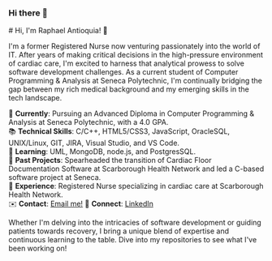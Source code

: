 ### Hi there 👋

<!--
**RaphaelWritesCode/RaphaelWritesCode** is a ✨ _special_ ✨ repository because its `README.md` (this file) appears on your GitHub profile.

Here are some ideas to get you started:

- 🔭 I’m currently working on ...
- 🌱 I’m currently learning ...
- 👯 I’m looking to collaborate on ...
- 🤔 I’m looking for help with ...
- 💬 Ask me about ...
- 📫 How to reach me: ...
- 😄 Pronouns: ...
- ⚡ Fun fact: ...
--># Hi, I'm Raphael Antioquia! 👋

I'm a former Registered Nurse now venturing passionately into the world of IT. After years of making critical decisions in the high-pressure environment of cardiac care, I'm excited to harness that analytical prowess to solve software development challenges. As a current student of Computer Programming & Analysis at Seneca Polytechnic, I'm continually bridging the gap between my rich medical background and my emerging skills in the tech landscape.

🔭 **Currently**: Pursuing an Advanced Diploma in Computer Programming & Analysis at Seneca Polytechnic, with a 4.0 GPA.  
📚 **Technical Skills**: C/C++, HTML5/CSS3, JavaScript, OracleSQL, UNIX/Linux, GIT, JIRA, Visual Studio, and VS Code.  
🌱 **Learning**: UML, MongoDB, node.js, and PostgresSQL.  
🔧 **Past Projects**: Spearheaded the transition of Cardiac Floor Documentation Software at Scarborough Health Network and led a C-based software project at Seneca.  
💼 **Experience**: Registered Nurse specializing in cardiac care at Scarborough Health Network.  
✉️ **Contact**: [Email me!](mailto:rtantioquia@myseneca.ca)
🔗 **Connect**: [LinkedIn](https://www.linkedin.com/in/raphael-antioquia)

Whether I'm delving into the intricacies of software development or guiding patients towards recovery, I bring a unique blend of expertise and continuous learning to the table. Dive into my repositories to see what I've been working on!



